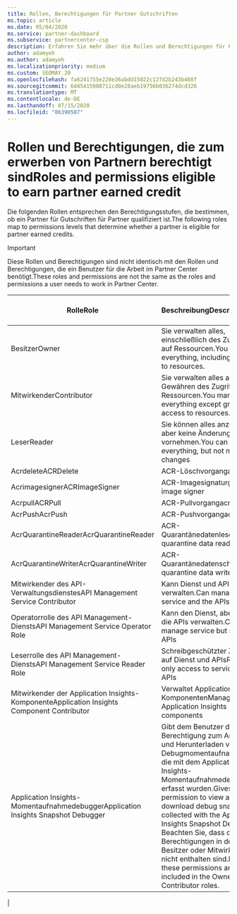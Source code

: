 ```yaml
---
title: Rollen, Berechtigungen für Partner Gutschriften
ms.topic: article
ms.date: 05/04/2020
ms.service: partner-dashboard
ms.subservice: partnercenter-csp
description: Erfahren Sie mehr über die Rollen und Berechtigungen für Partner, die in der Lage sind, vom Partner erworbene Guthaben (PEC) zu verdienen. Diese unterscheiden sich von den Rollen, die in Partner Center funktionieren.
author: adamyeh
ms.author: adamyeh
ms.localizationpriority: medium
ms.custom: SEOMAY.20
ms.openlocfilehash: fa6241755e228e36abdd15022c127d2b243b488f
ms.sourcegitcommit: 6d45415908711cd0e28aeb19756b036274dcd326
ms.translationtype: MT
ms.contentlocale: de-DE
ms.lasthandoff: 07/15/2020
ms.locfileid: "86390587"
---
```

# <a name="roles-and-permissions-eligible-to-earn-partner-earned-credit"></a><span data-ttu-id="ecd60-104">Rollen und Berechtigungen, die zum erwerben von Partnern berechtigt sind</span><span class="sxs-lookup"><span data-stu-id="ecd60-104">Roles and permissions eligible to earn partner earned credit</span></span>

<span data-ttu-id="ecd60-105">Die folgenden Rollen entsprechen den Berechtigungsstufen, die bestimmen, ob ein Partner für Gutschriften für Partner qualifiziert ist.</span><span class="sxs-lookup"><span data-stu-id="ecd60-105">The following roles map to permissions levels that determine whether a partner is eligible for partner earned credits.</span></span>

>[!Important]
><span data-ttu-id="ecd60-106">Diese Rollen und Berechtigungen sind nicht identisch mit den Rollen und Berechtigungen, die ein Benutzer für die Arbeit im Partner Center benötigt.</span><span class="sxs-lookup"><span data-stu-id="ecd60-106">These roles and permissions are not the same as the roles and permissions a user needs to work in Partner Center.</span></span>

|<span data-ttu-id="ecd60-107">**Rolle**</span><span class="sxs-lookup"><span data-stu-id="ecd60-107">**Role**</span></span>   |<span data-ttu-id="ecd60-108">**Beschreibung**</span><span class="sxs-lookup"><span data-stu-id="ecd60-108">**Description**</span></span>   |<span data-ttu-id="ecd60-109">**PEC berechtigt**</span><span class="sxs-lookup"><span data-stu-id="ecd60-109">**PEC eligible**</span></span>   |
|-----------------|:------------------|:--------------|
|<span data-ttu-id="ecd60-110">Besitzer</span><span class="sxs-lookup"><span data-stu-id="ecd60-110">Owner</span></span>  |<span data-ttu-id="ecd60-111">Sie verwalten alles, einschließlich des Zugriffs auf Ressourcen.</span><span class="sxs-lookup"><span data-stu-id="ecd60-111">You manage everything, including access to resources.</span></span>|<span data-ttu-id="ecd60-112">Ja</span><span class="sxs-lookup"><span data-stu-id="ecd60-112">Yes</span></span>|
|<span data-ttu-id="ecd60-113">Mitwirkender</span><span class="sxs-lookup"><span data-stu-id="ecd60-113">Contributor</span></span> |<span data-ttu-id="ecd60-114">Sie verwalten alles außer dem Gewähren des Zugriffs auf Ressourcen.</span><span class="sxs-lookup"><span data-stu-id="ecd60-114">You manage everything except granting access to resources.</span></span>|<span data-ttu-id="ecd60-115">Ja</span><span class="sxs-lookup"><span data-stu-id="ecd60-115">Yes</span></span>|
|<span data-ttu-id="ecd60-116">Leser</span><span class="sxs-lookup"><span data-stu-id="ecd60-116">Reader</span></span>|<span data-ttu-id="ecd60-117">Sie können alles anzeigen, aber keine Änderungen vornehmen.</span><span class="sxs-lookup"><span data-stu-id="ecd60-117">You can view everything, but not make any changes</span></span>|<span data-ttu-id="ecd60-118">Nein</span><span class="sxs-lookup"><span data-stu-id="ecd60-118">No</span></span>|
|<span data-ttu-id="ecd60-119">Acrdelete</span><span class="sxs-lookup"><span data-stu-id="ecd60-119">ACRDelete</span></span>|<span data-ttu-id="ecd60-120">ACR-Löschvorgang</span><span class="sxs-lookup"><span data-stu-id="ecd60-120">acr delete</span></span>|<span data-ttu-id="ecd60-121">Ja</span><span class="sxs-lookup"><span data-stu-id="ecd60-121">Yes</span></span>|
|<span data-ttu-id="ecd60-122">Acrimagesigner</span><span class="sxs-lookup"><span data-stu-id="ecd60-122">ACRImageSigner</span></span>|<span data-ttu-id="ecd60-123">ACR-Imagesignaturgeber</span><span class="sxs-lookup"><span data-stu-id="ecd60-123">acr image signer</span></span>|<span data-ttu-id="ecd60-124">Ja</span><span class="sxs-lookup"><span data-stu-id="ecd60-124">Yes</span></span>|
|<span data-ttu-id="ecd60-125">Acrpull</span><span class="sxs-lookup"><span data-stu-id="ecd60-125">ACRPull</span></span>|<span data-ttu-id="ecd60-126">ACR-Pullvorgang</span><span class="sxs-lookup"><span data-stu-id="ecd60-126">acr pull</span></span>|<span data-ttu-id="ecd60-127">Ja</span><span class="sxs-lookup"><span data-stu-id="ecd60-127">Yes</span></span>|
|<span data-ttu-id="ecd60-128">AcrPush</span><span class="sxs-lookup"><span data-stu-id="ecd60-128">AcrPush</span></span>|<span data-ttu-id="ecd60-129">ACR-Pushvorgang</span><span class="sxs-lookup"><span data-stu-id="ecd60-129">acr push</span></span>|<span data-ttu-id="ecd60-130">Ja</span><span class="sxs-lookup"><span data-stu-id="ecd60-130">Yes</span></span>|
|<span data-ttu-id="ecd60-131">AcrQuarantineReader</span><span class="sxs-lookup"><span data-stu-id="ecd60-131">AcrQuarantineReader</span></span>|<span data-ttu-id="ecd60-132">ACR-Quarantänedatenleser</span><span class="sxs-lookup"><span data-stu-id="ecd60-132">acr quarantine data reader</span></span>|<span data-ttu-id="ecd60-133">Nein</span><span class="sxs-lookup"><span data-stu-id="ecd60-133">No</span></span>|
|<span data-ttu-id="ecd60-134">AcrQuarantineWriter</span><span class="sxs-lookup"><span data-stu-id="ecd60-134">AcrQuarantineWriter</span></span>| <span data-ttu-id="ecd60-135">ACR-Quarantänedatenschreiber</span><span class="sxs-lookup"><span data-stu-id="ecd60-135">acr quarantine data writer</span></span>|<span data-ttu-id="ecd60-136">Ja</span><span class="sxs-lookup"><span data-stu-id="ecd60-136">Yes</span></span>|
|<span data-ttu-id="ecd60-137">Mitwirkender des API-Verwaltungsdienstes</span><span class="sxs-lookup"><span data-stu-id="ecd60-137">API Management Service Contributor</span></span>|<span data-ttu-id="ecd60-138">Kann Dienst und APIs verwalten.</span><span class="sxs-lookup"><span data-stu-id="ecd60-138">Can manage service and the APIs</span></span>|<span data-ttu-id="ecd60-139">Ja</span><span class="sxs-lookup"><span data-stu-id="ecd60-139">Yes</span></span>|
|<span data-ttu-id="ecd60-140">Operatorrolle des API Management-Diensts</span><span class="sxs-lookup"><span data-stu-id="ecd60-140">API Management Service Operator Role</span></span>|<span data-ttu-id="ecd60-141">Kann den Dienst, aber nicht die APIs verwalten.</span><span class="sxs-lookup"><span data-stu-id="ecd60-141">Can manage service but not the APIs</span></span>|<span data-ttu-id="ecd60-142">Ja</span><span class="sxs-lookup"><span data-stu-id="ecd60-142">Yes</span></span>|
|<span data-ttu-id="ecd60-143">Leserrolle des API Management-Diensts</span><span class="sxs-lookup"><span data-stu-id="ecd60-143">API Management Service Reader Role</span></span>|<span data-ttu-id="ecd60-144">Schreibgeschützter Zugriff auf Dienst und APIs</span><span class="sxs-lookup"><span data-stu-id="ecd60-144">Read-only access to service and APIs</span></span>|<span data-ttu-id="ecd60-145">Nein</span><span class="sxs-lookup"><span data-stu-id="ecd60-145">No</span></span>|
|<span data-ttu-id="ecd60-146">Mitwirkender der Application Insights-Komponente</span><span class="sxs-lookup"><span data-stu-id="ecd60-146">Application Insights Component Contributor</span></span>|<span data-ttu-id="ecd60-147">Verwaltet Application Insights Komponenten</span><span class="sxs-lookup"><span data-stu-id="ecd60-147">Manages Application Insights components</span></span>|<span data-ttu-id="ecd60-148">Ja</span><span class="sxs-lookup"><span data-stu-id="ecd60-148">Yes</span></span>|
|<span data-ttu-id="ecd60-149">Application Insights-Momentaufnahmedebugger</span><span class="sxs-lookup"><span data-stu-id="ecd60-149">Application Insights Snapshot Debugger</span></span>|<span data-ttu-id="ecd60-150">Gibt dem Benutzer die Berechtigung zum Anzeigen und Herunterladen von Debugmomentaufnahmen, die mit dem Application Insights-Momentaufnahmedebugger erfasst wurden.</span><span class="sxs-lookup"><span data-stu-id="ecd60-150">Gives user permission to view and download debug snapshots collected with the Application Insights Snapshot Debugger.</span></span> <span data-ttu-id="ecd60-151">Beachten Sie, dass diese Berechtigungen in der Rolle Besitzer oder Mitwirkender nicht enthalten sind.</span><span class="sxs-lookup"><span data-stu-id="ecd60-151">Note that these permissions are not included in the Owner or Contributor roles.</span></span>|<span data-ttu-id="ecd60-152">Ja</span><span class="sxs-lookup"><span data-stu-id="ecd60-152">Yes</span></span>|
|